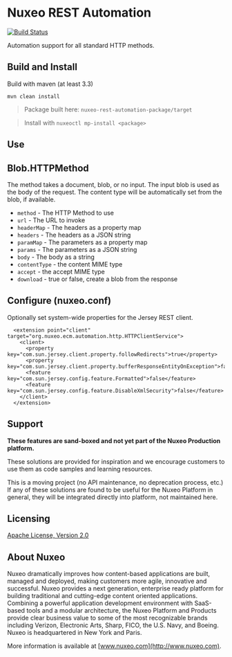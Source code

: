 # Nuxeo REST Automation

[![Build Status](https://qa.nuxeo.org/jenkins/buildStatus/icon?job=Sandbox/sandbox_nuxeo-rest-automation-master)](https://qa.nuxeo.org/jenkins/view/Sandbox/job/Sandbox/job/sandbox_nuxeo-rest-automation-master/)

Automation support for all standard HTTP methods.

## Build and Install

Build with maven (at least 3.3)

```
mvn clean install
```
> Package built here: `nuxeo-rest-automation-package/target`

> Install with `nuxeoctl mp-install <package>`

## Use

## Blob.HTTPMethod

The method takes a document, blob, or no input.  The input blob is used as the body of the request.  The content type will be automatically set from the blob, if available.

* `method` - The HTTP Method to use
* `url` - The URL to invoke
* `headerMap` - The headers as a property map
* `headers` - The headers as a JSON string
* `paramMap` - The parameters as a property map
* `params` - The parameters as a JSON string
* `body` - The body as a string
* `contentType` - the content MIME type
* `accept` - the accept MIME type
* `download` - true or false, create a blob from the response


## Configure (nuxeo.conf)

Optionally set system-wide properties for the Jersey REST client.

```
  <extension point="client" target="org.nuxeo.ecm.automation.http.HTTPClientService">
    <client>
      <property key="com.sun.jersey.client.property.followRedirects">true</property>
      <property key="com.sun.jersey.client.property.bufferResponseEntityOnException">false</property>
      <feature key="com.sun.jersey.config.feature.Formatted">false</feature>
      <feature key="com.sun.jersey.config.feature.DisableXmlSecurity">false</feature>
    </client>
  </extension>
```

## Support

**These features are sand-boxed and not yet part of the Nuxeo Production platform.**

These solutions are provided for inspiration and we encourage customers to use them as code samples and learning resources.

This is a moving project (no API maintenance, no deprecation process, etc.) If any of these solutions are found to be useful for the Nuxeo Platform in general, they will be integrated directly into platform, not maintained here.

## Licensing

[Apache License, Version 2.0](http://www.apache.org/licenses/LICENSE-2.0)

## About Nuxeo

Nuxeo dramatically improves how content-based applications are built, managed and deployed, making customers more agile, innovative and successful. Nuxeo provides a next generation, enterprise ready platform for building traditional and cutting-edge content oriented applications. Combining a powerful application development environment with SaaS-based tools and a modular architecture, the Nuxeo Platform and Products provide clear business value to some of the most recognizable brands including Verizon, Electronic Arts, Sharp, FICO, the U.S. Navy, and Boeing. Nuxeo is headquartered in New York and Paris.

More information is available at [www.nuxeo.com](http://www.nuxeo.com).

